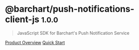 # @barchart/push-notifications-client-js <small>1.0.0</small>

> JavaScript SDK for Barchart&#x27;s Push Notification Service

[Product Overview](/content/product_overview)
[Quick Start](/content/quick_start)